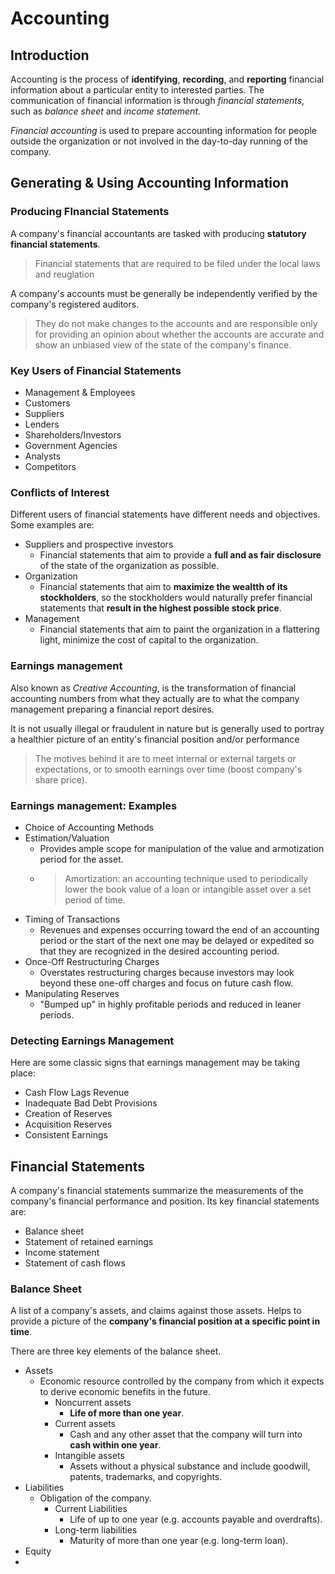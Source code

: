 # Accounting

## Introduction
Accounting is the process of **identifying**, **recording**, and **reporting** financial information about a particular entity to interested parties. The communication of financial information is through *financial statements*, such as *balance sheet* and *income statement*.

*Financial accounting* is used to prepare accounting information for people outside the organization or not involved in the day-to-day running of the company.

## Generating & Using Accounting Information
### Producing FInancial Statements
A company's financial accountants are tasked with producing **statutory financial statements**.
>Financial statements that are required to be filed under the local laws and reuglation

A company's accounts must be generally be independently verified by the company's registered auditors.
> They do not make changes to the accounts and are responsible only for providing an opinion about whether the accounts are accurate and show an unbiased view of the state of the company's finance.

### Key Users of Financial Statements
* Management & Employees
* Customers
* Suppliers
* Lenders
* Shareholders/Investors
* Government Agencies
* Analysts
* Competitors

### Conflicts of Interest
Different users of financial statements have different needs and objectives.
Some examples are:
* Suppliers and prospective investors
  * Financial statements that aim to provide a **full and as fair disclosure** of the state of the organization as possible.
* Organization
  * Financial statements that aim to **maximize the wealtth of its stockholders**, so the stockholders would naturally prefer financial statements that **result in the highest possible stock price**.
* Management
  * Financial statements that aim to paint the organization in a flattering light, minimize the cost of capital to the organization.

### Earnings management
Also known as *Creative Accounting*, is the transformation of financial accounting numbers from what they actually are to what the company management preparing a financial report desires.

It is not usually illegal or fraudulent in nature but is generally used to portray a healthier picture of an entity's financial position and/or performance
> The motives behind it are to meet internal or external targets or expectations, or to smooth earnings over time (boost company's share price).

### Earnings management: Examples
* Choice of Accounting Methods
* Estimation/Valuation
  * Provides ample scope for manipulation of the value and armotization period for the asset.
  * >Amortization: an accounting technique used to periodically lower the book value of a loan or intangible asset over a set period of time.
* Timing of Transactions
  * Revenues and expenses occurring toward the end of an accounting period or the start of the next one may be delayed or expedited so that they are recognized in the desired accounting period.
* Once-Off Restructuring Charges
  * Overstates restructuring charges because investors may look beyond these one-off charges and focus on future cash flow.
* Manipulating Reserves
  * "Bumped up" in highly profitable periods and reduced in leaner periods.

### Detecting Earnings Management
Here are some classic signs that earnings management may be taking place:
* Cash Flow Lags Revenue
* Inadequate Bad Debt Provisions
* Creation of Reserves
* Acquisition Reserves
* Consistent Earnings

## Financial Statements
A company's financial statements summarize the measurements of the company's financial performance and position.
Its key financial statements are:
* Balance sheet
* Statement of retained earnings
* Income statement
* Statement of cash flows

### Balance Sheet
A list of a company's assets, and claims against those assets. Helps to provide a picture of the **company's financial position at a specific point in time**.

There are three key elements of the balance sheet.
* Assets
  * Economic resource controlled by the company from which it expects to derive economic benefits in the future.
    * Noncurrent assets
      * **Life of more than one year**.
    * Current assets
      * Cash and any other asset that the company will turn into **cash within one year**.
    * Intangible assets
      * Assets without a physical substance and include goodwill, patents, trademarks, and copyrights.
* Liabilities
  * Obligation of the company.
    * Current Liabilities
      * Life of up to one year (e.g. accounts payable and overdrafts).
    * Long-term liabilities
      * Maturity of more than one year (e.g. long-term loan).
* Equity
* 